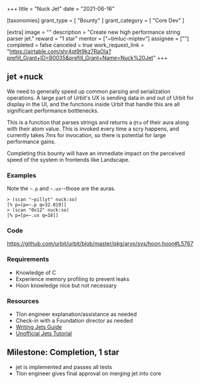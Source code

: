 +++
title = "Nuck Jet"
date = "2021-06-16"

[taxonomies]
grant_type = [ "Bounty" ]
grant_category = [ "Core Dev" ]

[extra]
image = ""
description = "Create new high performance string parser jet."
reward = "1 star"
mentor = ["~timluc-miptev"]
assignee = [""]
completed = false
canceled = true
work_request_link = "https://airtable.com/shr4qt9t9kz7RaOIa?prefill_Grant+ID=B0035&prefill_Grant+Name=Nuck%20Jet"
+++

## jet +nuck

We need to generally speed up common parsing and serialization operations. A large part of Urbit's UX is sending data in and out of Urbit for display in the UI, and the functions inside Urbit that handle this are all significant performance bottlenecks.

This is a function that parses strings and returns a `@ta` of their aura along with their atom value. This is invoked every time a scry happens, and currently takes 7ms for invocation, so there is potential for large performance gains.

Completing this bounty will have an immediate impact on the perceived speed of the system in frontends like Landscape.

### Examples

Note the `~.p` and `~.ux`--those are the auras.

```
> (scan "~pillyt" nuck:so)
[% p=[p=~.p q=32.819]]
> (scan "0x12" nuck:so)
[% p=[p=~.ux q=18]]
```

### Code

https://github.com/urbit/urbit/blob/master/pkg/arvo/sys/hoon.hoon#L5767

### Requirements

- Knowledge of C
- Experience memory profiling to prevent leaks
- Hoon knowledge nice but not necessary

### Resources

- Tlon engineer explanation/assistance as needed
- Check-in with a Foundation director as needed
- [Writing Jets Guide](https://urbit.org/docs/vere/jetting/)
- [Unofficial Jets Tutorial](https://gist.github.com/sigilante/3f9d13423a48a3d71041c938691d1f33)

## Milestone: Completion, 1 star

- jet is implemented and passes all tests
- Tlon engineer gives final approval on merging jet into core
